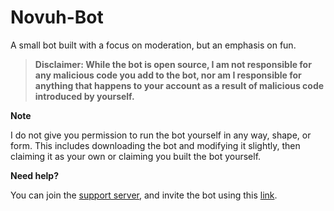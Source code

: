 
# Novuh-Bot

A small bot built with a focus on moderation, but an emphasis on fun.

> <b>Disclaimer: While the bot is open source, I am not responsible for any malicious code you add to the bot, nor am I responsible for anything that happens to your account as a result of malicious code introduced by yourself.</b>

<b>Note</b>

I do not give you permission to run the bot yourself in any way, shape, or form. This includes downloading the bot and modifying it slightly, then claiming it as your own or claiming you built the bot yourself.

<b>Need help?</b>

You can join the [support server](https://discord.gg/qtpgmFe), and invite the bot using this [link](https://discordapp.com/oauth2/authorize?permissions=2146958591&scope=bot&client_id=329022281013657612).
